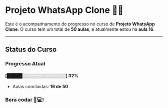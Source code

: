 # **Projeto WhatsApp Clone** 📱📞

Este é o acompanhamento do progresso no curso de **Projeto WhatsApp Clone**. 
O curso tem um total de **50 aulas**, e atualmente estou na **aula 16**.

---

## **Status do Curso**

### Progresso Atual  
#### [█████░░░░░░░░░░░░░░] **32%**  
- Aulas concluídas: **16 de 50**  

### Bora codar 🚀💻!


